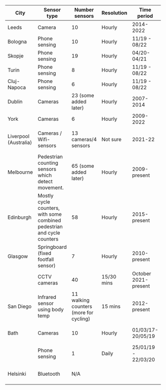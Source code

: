 | City | Sensor type | Number sensors | Resolution | Time period | Data link | 
|---|---|---|---|---|---|
| Leeds | Camera |10 | Hourly | 2014-2022 |  Weekly csvs: https://tinyurl.com/4y3dxxzb | 
| Bologna | Phone sensing| 10 | Hourly | 11/19 - 08/22 |Monthly csvs: https://tinyurl.com/2p8ty9f2 | 
| Skopje |Phone sensing | 19 | Hourly | 04/20-04/21 |Monthly csvs: https://tinyurl.com/yc6b5xr8 | 
| Turin |Phone sensing | 8 | Hourly | 11/19 - 08/22 |Monthly csvs:https://tinyurl.com/yc7sdme5| 
| Cluj-Napoca| Phone sensing | 6 | Hourly | 11/19 - 08/22  |Monthly csvs: https://tinyurl.com/2z7a3m3k | 
| Dublin | Cameras | 23 (some added later) | Hourly  | 2007-2014| Yearly csvs: https://tinyurl.com/2n5he5rv. | 
| York | Cameras  | 6 | Hourly  | 2009-2022 | One csv: https://tinyurl.com/ymj68ke6 | 
| Liverpool (Australia) | Cameras / Wifi-sensors| 13 cameras/4 sensors | Not sure | 2021-22 | One csv: https://tinyurl.com/3kekyzs7 (but can only see counts of bikes/cars and not pedestrians||
| Melbourne | Pedestrian counting sensors which detect movement. | 65 (some added later) | Hourly | 2009-present| One csv: https://tinyurl.com/94cmc7bk |
| Edinburgh | Mostly cycle counters, with some combined pedestrian and cycle counters | 58 | Hourly | 2015-present | Dashboard with data for specific days https://tinyurl.com/yk2dafse |
| Glasgow | Springboard (fixed footfall sensor) | 7 | Hourly | 2010-present | https://tinyurl.com/y24bpa36 | 
|  | CCTV   cameras | 40 | 15/30 mins | October 2021-present | https://tinyurl.com/ms5nyzb3 |
| San Diego | Infrared sensor using body temp | 11 walking counters (more for cycling) | 15 mins | 2012-present | Dashboard: https://tinyurl.com/5xmz9e9k. Raw data not available | 
| Bath | Cameras | 10 | Hourly | 01/03/17-20/05/19 | Data summary: https://tinyurl.com/yck2asyp. Raw data not available | 
|       | Phone sensing | 1 | Daily | 25/01/19 - 22/03/20 | Data analysis: https://tinyurl.com/2p8xxt8h. Raw data not available| 
| Helsinki | Bluetooth | N/A |    ||  Heat map of data: https://tinyurl.com/bdfjhssm. Raw data not available | 
